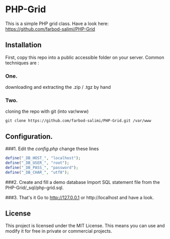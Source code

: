 PHP-Grid
========
This is a simple PHP grid class.
Have a look here: https://github.com/farbod-salimi/PHP-Grid


## Installation
First, copy this repo into a public accessible folder on your server.
Common techniques are : 

### One.
downloading and extracting the .zip / .tgz by hand

### Two.
cloning the repo with git (into var/www)

```
git clone https://github.com/farbod-salimi/PHP-Grid.git /var/www
```

## Configuration.
###1. Edit the *config.php*
change these lines
```php
define("_DB_HOST_", "localhost");
define("_DB_USER_", "root");
define("_DB_PASS_", "password");
define("_DB_CHAR_", "utf8");
```
###2. Create and fill a demo database
Import SQL statement file from the PHP-Grid/_sql/php-grid.sql.

###3. That's it
Go to http://127.0.0.1 or http://localhost and have a look. 

## License

This project is licensed under the MIT License.
This means you can use and modify it for free in private or commercial projects.
